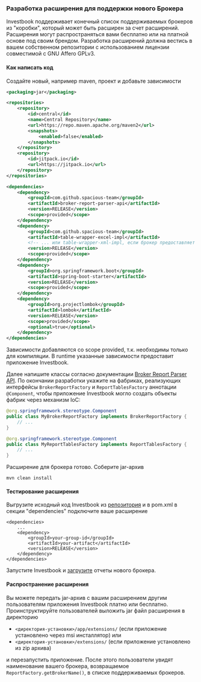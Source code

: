 ### Разработка расширения для поддержки нового Брокера
Investbook поддерживает конечный список поддерживаемых брокеров из "коробки", который может быть расширен за счет
расширений. Расширения могут распространяться вами бесплатно или на платной основе под своим брендом.
Разработка расширений должна вестись в вашем собственном репозитории с использованием лицензии совместимой с
GNU Affero GPLv3.

#### Как написать код
Создайте новый, например maven, проект и добавьте зависимости
```xml
<packaging>jar</packaging>

<repositories>
    <repository>
        <id>central</id>
        <name>Central Repository</name>
        <url>https://repo.maven.apache.org/maven2</url>
        <snapshots>
            <enabled>false</enabled>
        </snapshots>
    </repository>
    <repository>
        <id>jitpack.io</id>
        <url>https://jitpack.io</url>
    </repository>
</repositories>

<dependencies>
    <dependency>
        <groupId>com.github.spacious-team</groupId>
        <artifactId>broker-report-parser-api</artifactId>
        <version>RELEASE</version>
        <scope>provided</scope>
    </dependency>
    <dependency>
        <groupId>com.github.spacious-team</groupId>
        <artifactId>table-wrapper-excel-impl</artifactId>
        <!-- ... или table-wrapper-xml-impl, если брокер предоставляет отчеты в xml файле -->
        <version>RELEASE</version>
        <scope>provided</scope>
    </dependency>
    <dependency>
        <groupId>org.springframework.boot</groupId>
        <artifactId>spring-boot-starter</artifactId>
        <version>RELEASE</version>
        <scope>provided</scope>
    </dependency>
    <dependency>
        <groupId>org.projectlombok</groupId>
        <artifactId>lombok</artifactId>
        <version>RELEASE</version>
        <scope>provided</scope>
        <optional>true</optional>
    </dependency>
</dependencies>
```
Зависимости добавляются со scope provided, т.к. необходимы только для компиляции. В runtime указанные зависимости
предоставит приложение Investbook.

Далее напишите классы согласно документации
[Broker Report Parser API](https://github.com/spacious-team/broker-report-parser-api#%D0%B4%D0%BE%D0%BA%D1%83%D0%BC%D0%B5%D0%BD%D1%82%D0%B0%D1%86%D0%B8%D1%8F-%D0%BF%D0%BE-%D1%80%D0%B0%D0%B7%D1%80%D0%B0%D0%B1%D0%BE%D1%82%D0%BA%D0%B5).
По окончании разработки укажите на фабриках, реализующих интерфейсы `BrokerReportFactory` и `ReportTablesFactory`
аннотации `@Component`, чтобы приложение Investbook могло создать объекты фабрик через механизм IoC:

```java
@org.springframework.stereotype.Component
public class MyBrokerReportFactory implements BrokerReportFactory {
    // ...
}

@org.springframework.stereotype.Component
public class MyReportTablesFactory implements ReportTablesFactory {
    // ...
}
```
Расширение для брокера готово. Соберите jar-архив
```shell script
mvn clean install
```

#### Тестирование расширения
Выгрузите исходный код Investbook из [репозитория](https://github.com/spacious-team/investbook) и в pom.xml
в секции "dependencies" подключите ваше расширение
```
<dependencies>
    ...
    <dependency>
        <groupId>your-group-id</groupId>
        <artifactId>your-artifact</artifactId>
        <version>RELEASE</version>
    </dependency>
</dependencies>
```
Запустите Investbook и [загрузите](/docs/install-on-windows.md) отчеты нового брокера.

#### Распространение расширения
Вы можете передать jar-архив с вашим расширением другим пользователям приложения Investbook платно или бесплатно.
Проинструктируйте пользователей выложить jar файл расширения в директорию
- `<директория-установки>/app/extensions/` (если приложение установлено через msi инсталлятор) или
- `<директория-установки>/extensions/` (если приложение установлено из zip архива)

и перезапустить приложение. После этого пользователи увидят наименование вашего брокера, возвращаемое
`ReportFactory.getBrokerName()`, в списке поддерживаемых брокеров.
